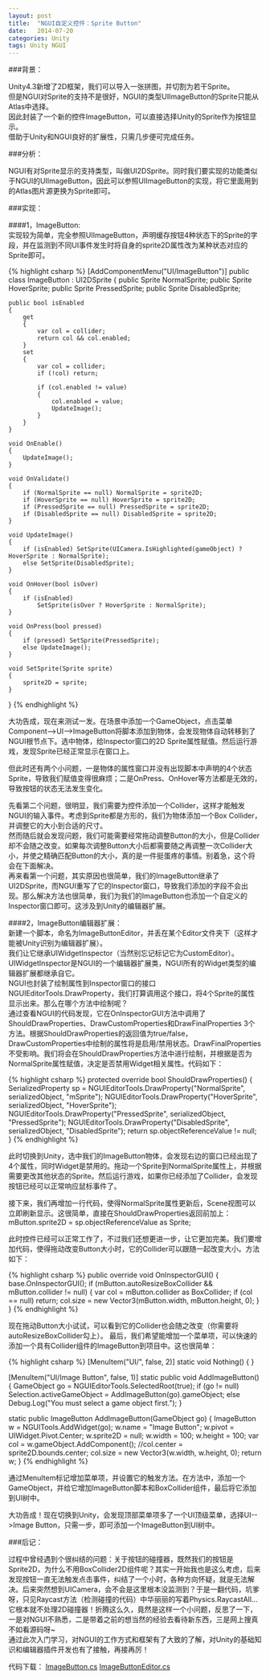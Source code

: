 ```yaml
---
layout: post
title:  "NGUI自定义控件：Sprite Button"
date:   2014-07-20
categories: Unity
tags: Unity NGUI
---
```


###背景：

Unity4.3新增了2D框架，我们可以导入一张拼图，并切割为若干Sprite。<br>
但是NGUI对Sprite的支持不是很好，NGUI的类型UIImageButton的Sprite只能从Atlas中选择。<br>
因此封装了一个新的控件ImageButton，可以直接选择Unity的Sprite作为按钮显示。<br>
借助于Unity和NGUI良好的扩展性，只需几步便可完成任务。
<!-- more -->
###分析：

NGUI有对Sprite显示的支持类型，叫做UI2DSprite。同时我们要实现的功能类似于NGUI的UIImageButton，因此可以参照UIImageButton的实现，将它里面用到的Atlas图片源更换为Sprite即可。

###实现：

####1，ImageButton:<br>
实现较为简单，完全参照UIImageButton，声明缓存按钮4种状态下的Sprite的字段，并在监测到不同UI事件发生时将自身的sprite2D属性改为某种状态对应的Sprite即可。

{% highlight csharp %}
[AddComponentMenu("UI/ImageButton")]
public class ImageButton : UI2DSprite
{
    public Sprite NormalSprite;
    public Sprite HoverSprite;
    public Sprite PressedSprite;
    public Sprite DisabledSprite;

    public bool isEnabled
    {
        get
        {
            var col = collider;
            return col && col.enabled;
        }
        set
        {
            var col = collider;
            if (!col) return;

            if (col.enabled != value)
            {
                col.enabled = value;
                UpdateImage();
            }
        }
    }

    void OnEnable()
    {
        UpdateImage();
    }

    void OnValidate()
    {
        if (NormalSprite == null) NormalSprite = sprite2D;
        if (HoverSprite == null) HoverSprite = sprite2D;
        if (PressedSprite == null) PressedSprite = sprite2D;
        if (DisabledSprite == null) DisabledSprite = sprite2D;
    }

    void UpdateImage()
    {
        if (isEnabled) SetSprite(UICamera.IsHighlighted(gameObject) ? HoverSprite : NormalSprite);
        else SetSprite(DisabledSprite);
    }

    void OnHover(bool isOver)
    {
        if (isEnabled)
            SetSprite(isOver ? HoverSprite : NormalSprite);
    }

    void OnPress(bool pressed)
    {
        if (pressed) SetSprite(PressedSprite);
        else UpdateImage();
    }

    void SetSprite(Sprite sprite)
    {
        sprite2D = sprite;
    }
}
{% endhighlight %}

大功告成，现在来测试一发。在场景中添加一个GameObject，点击菜单Component-->UI-->ImageButton将脚本添加到物体，会发现物体自动转移到了NGUI根节点下。选中物体，给Inspector窗口的2D Sprite属性赋值。然后运行游戏，发现Sprite已经正常显示在窗口上。

但此时还有两个小问题，一是物体的属性窗口并没有出现脚本中声明的4个状态Sprite，导致我们赋值变得很麻烦；二是OnPress、OnHover等方法都是无效的，导致按钮的状态无法发生变化。

先看第二个问题，很明显，我们需要为控件添加一个Collider，这样才能触发NGUI的输入事件。考虑到Sprite都是方形的，我们为物体添加一个Box Collider，并调整它的大小到合适的尺寸。<br>
然而随后就会发现问题，我们可能需要经常拖动调整Button的大小，但是Collider却不会随之改变。如果每次调整Button大小后都需要随之再调整一次Collider大小，并使之精确匹配Button的大小，真的是一件挺蛋疼的事情。别着急，这个将会在下面解决。<br>
再来看第一个问题，其实原因也很简单，我们的ImageButton继承了UI2DSprite，而NGUI重写了它的Inspector窗口，导致我们添加的字段不会出现。那么解决方法也很简单，我们为我们的ImageButton也添加一个自定义的Inspector窗口即可。这涉及到Unity的编辑器扩展。

####2，ImageButton编辑器扩展：<br>
新建一个脚本，命名为ImageButtonEditor，并丢在某个Editor文件夹下（这样才能被Unity识别为编辑器扩展）。<br>
我们让它继承UIWidgetInspector（当然别忘记标记它为CustomEditor）。UIWidgetInspector是NGUI的一个编辑器扩展类，NGUI所有的Widget类型的编辑器扩展都继承自它。<br>
NGUI也封装了绘制属性到Inspector窗口的接口NGUIEditorTools.DrawProperty，我们打算调用这个接口，将4个Sprite的属性显示出来。那么在哪个方法中绘制呢？<br>
通过查看NGUI的代码发现，它在OnInspectorGUI方法中调用了ShouldDrawProperties、DrawCustomProperties和DrawFinalProperties 3个方法。根据ShouldDrawProperties的返回值为true/false，DrawCustomProperties中绘制的属性将是启用/禁用状态。DrawFinalProperties不受影响。我们将会在ShouldDrawProperties方法中进行绘制，并根据是否为NormalSprite属性赋值，决定是否禁用Widget相关属性。代码如下：

{% highlight csharp %}
protected override bool ShouldDrawProperties()
{
    SerializedProperty sp = NGUIEditorTools.DrawProperty("NormalSprite", serializedObject, "mSprite");
    NGUIEditorTools.DrawProperty("HoverSprite", serializedObject, "HoverSprite");
    NGUIEditorTools.DrawProperty("PressedSprite", serializedObject, "PressedSprite");
    NGUIEditorTools.DrawProperty("DisabledSprite", serializedObject, "DisabledSprite");
    return sp.objectReferenceValue != null;
}
{% endhighlight %}

此时切换到Unity，选中我们的ImageButton物体，会发现右边的窗口已经出现了4个属性，同时Widget是禁用的。拖动一个Sprite到NormalSprite属性上，并根据需要更改其他状态的Sprite。然后运行游戏，如果你已经添加了Collider，会发现按钮已经可以正常响应鼠标事件了。

接下来，我们再增加一行代码，使得NormalSprite属性更新后，Scene视图可以立即刷新显示。这很简单，直接在ShouldDrawProperties返回前加上：<br>
mButton.sprite2D = sp.objectReferenceValue as Sprite;

此时控件已经可以正常工作了，不过我们还想更进一步，让它更加完美。我们要增加代码，使得拖动改变Button大小时，它的Collider可以跟随一起改变大小。方法如下：

{% highlight csharp %}
public override void OnInspectorGUI()
{
    base.OnInspectorGUI();
    if (mButton.autoResizeBoxCollider && mButton.collider != null)
    {
        var col = mButton.collider as BoxCollider;
        if (col == null) return;
        col.size = new Vector3(mButton.width, mButton.height, 0);
    }
}
{% endhighlight %}

现在拖动Button大小试试，可以看到它的Collider也会随之改变（你需要将autoResizeBoxCollider勾上）。
最后，我们希望能增加一个菜单项，可以快速的添加一个具有Collider组件的ImageButton到项目中。这也很简单：

{% highlight csharp %}
[MenuItem("UI/", false, 2)]
static void Nothing() { }

[MenuItem("UI/Image Button", false, 1)]
static public void AddImageButton()
{
    GameObject go = NGUIEditorTools.SelectedRoot(true);
    if (go != null) Selection.activeGameObject = AddImageButton(go).gameObject;
    else Debug.Log("You must select a game object first.");
}

static public ImageButton AddImageButton(GameObject go)
{
    ImageButton w = NGUITools.AddWidget<ImageButton>(go);
    w.name = "Image Button";
    w.pivot = UIWidget.Pivot.Center;
    w.sprite2D = null;
    w.width = 100;
    w.height = 100;
    var col = w.gameObject.AddComponent<BoxCollider>();
    //col.center = sprite2D.bounds.center;
    col.size = new Vector3(w.width, w.height, 0);
    return w;
}
{% endhighlight %}

通过MenuItem标记增加菜单项，并设置它的触发方法。在方法中，添加一个GameObject，并给它增加ImageButton脚本和BoxCollider组件，最后将它添加到UI树中。

大功告成！现在切换到Unity，会发现顶部菜单项多了一个UI顶级菜单，选择UI-->Image Button，只需一步，即可添加一个ImageButton到UI树中。

###后记：

过程中曾经遇到个很纠结的问题：关于按钮的碰撞器，既然我们的按钮是Sprite2D，为什么不用BoxCollider2D组件呢？其实一开始我也是这么考虑，后来发现按钮一直无法触发点击事件，纠结了一个小时，各种方向怀疑，就是无法解决。后来突然想到UICamera，会不会是这里根本没监测到？于是一翻代码，坑爹呀，只见Raycast方法（检测碰撞的代码）中华丽丽的写着Physics.RaycastAll...它根本就不处理2D碰撞器！折腾这么久，竟然是这样一个小问题，反思了一下，一是对NGUI不熟悉，二是带着之前的想当然的经验去看待新东西，三是网上搜真不如看源码呀~<br>
通过此次入门学习，对NGUI的工作方式和框架有了大致的了解，对Unity的基础知识和编辑器插件开发也有了接触，再接再厉！

代码下载：
[ImageButton.cs](https://raw.githubusercontent.com/rugbbyli/rugbbyli.github.io/master/files/ImageButton.cs "ImageButton.cs")
[ImageButtonEditor.cs](https://raw.githubusercontent.com/rugbbyli/rugbbyli.github.io/master/files/ImageButtonEditor.cs "ImageButtonEditor.cs")